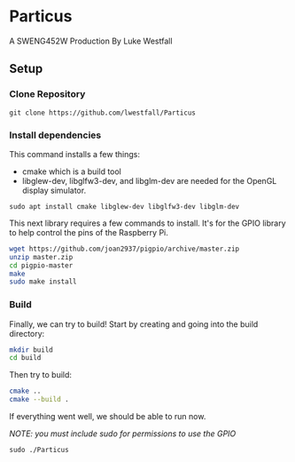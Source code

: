 # Particus

A SWENG452W Production
By Luke Westfall

## Setup

### Clone Repository

`git clone https://github.com/lwestfall/Particus`

### Install dependencies

This command installs a few things:

- cmake which is a build tool
- libglew-dev, libglfw3-dev, and libglm-dev are needed for the OpenGL display simulator.

`sudo apt install cmake libglew-dev libglfw3-dev libglm-dev`

This next library requires a few commands to install. It's for the GPIO library to help control the pins of the Raspberry Pi.

```bash
wget https://github.com/joan2937/pigpio/archive/master.zip
unzip master.zip
cd pigpio-master
make
sudo make install
```

### Build

Finally, we can try to build! Start by creating and going into the build directory:

```bash
mkdir build
cd build
```

Then try to build:

```bash
cmake ..
cmake --build .
```

If everything went well, we should be able to run now.

*NOTE: you must include sudo for permissions to use the GPIO*

`sudo ./Particus`
